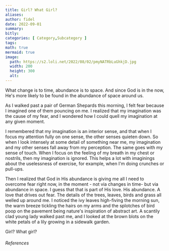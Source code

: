 ```yaml
---
title: Girl? What Girl?
aliases:
author: fidel
date: 2022-09-01
summary: 
bitly: 
categories: [ Category,Subcategory ]
tags: 
math: true
mermaid: true
image:
  path: https://s2.loli.net/2022/08/02/pmyNATRbLuGhkjD.jpg
  width: 200 
  height: 300 
  alt:
---
```


<!---Thursday 01 September 2022--->

What change is to time, abundance is to space. And since God is in the now, He's more likely to be found in the abundance of space around us.

As I walked past a pair of German Shepards this morning, I felt fear because I imagined one of them pouncing on me. I realized that my imagination was the cause of my fear, and I wondered how I could quell my imagination at any given moment.

I remembered that my imagination is an interior sense, and that when I focus my attention fully on one sense, the other senses quieten down. So when I look intensely at some detail of something near me, my imagination and my other senses fall away from my perception. The same goes with my sense of touch. When I focus on the feeling of my breath in my chest or nostrils, then my imagination is ignored. This helps a lot with imaginings about the uselessness of exercise, for example, when I'm doing crunches or pull-ups.

Then I realized that God in His abundance is giving me all I need to overcome fear right now, in the moment - not via changes in time- but via abundance in space.  I guess that that is part of His love. His abundance. A love that drives out fear. The details of the trees, leaves, birds and grass all welled up around me. I noticed the ivy leaves high-fiving the morning sun, the warm breeze tickling the hairs on my arms and the splotches of bird poop on the pavement being nature's inspiration of abstract art. A scantily clad young lady walked past me, and I looked at the brown blots on the white petals of a lily growing in a sidewalk garden. 

Girl?
What girl?









###### References